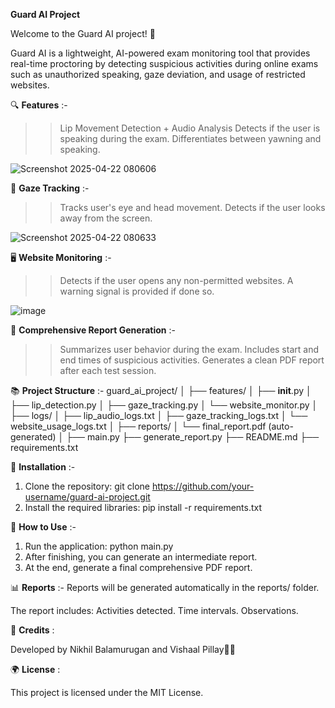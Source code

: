**Guard AI Project**

Welcome to the Guard AI project! 🚨

Guard AI is a lightweight, AI-powered exam monitoring tool that provides real-time proctoring by detecting suspicious activities during online exams such as unauthorized speaking, gaze deviation, and usage of restricted websites.

🔍 **Features** :-

>> Lip Movement Detection + Audio Analysis
>> Detects if the user is speaking during the exam.
>> Differentiates between yawning and speaking.


![Screenshot 2025-04-22 080606](https://github.com/user-attachments/assets/593bdd54-aefe-4661-9372-23dd122bc329)



👀 **Gaze Tracking** :-

>> Tracks user's eye and head movement.
>> Detects if the user looks away from the screen.

![Screenshot 2025-04-22 080633](https://github.com/user-attachments/assets/02e1a10c-1b59-42de-b5d4-9909a570e5ee)



🖥️ **Website Monitoring** :-

>> Detects if the user opens any non-permitted websites.
>> A warning signal is provided if done so.

![image](https://github.com/user-attachments/assets/9483937b-ed4f-49f1-bffe-576b46809111)



📂 **Comprehensive Report Generation** :-

>> Summarizes user behavior during the exam.
>> Includes start and end times of suspicious activities.
>> Generates a clean PDF report after each test session.

📚 **Project Structure** :-
guard_ai_project/
│
├── features/
│   ├── __init__.py
│   ├── lip_detection.py
│   ├── gaze_tracking.py
│   └── website_monitor.py
│
├── logs/
│   ├── lip_audio_logs.txt
│   ├── gaze_tracking_logs.txt
│   └── website_usage_logs.txt
│
├── reports/
│   └── final_report.pdf (auto-generated)
│
├── main.py
├── generate_report.py
├── README.md
├── requirements.txt

🔧 **Installation** :-
1. Clone the repository: git clone https://github.com/your-username/guard-ai-project.git
2. Install the required libraries: pip install -r requirements.txt

📅 **How to Use** :-
1. Run the application: python main.py
2. After finishing, you can generate an intermediate report.
3. At the end, generate a final comprehensive PDF report.

📊 **Reports** :-
Reports will be generated automatically in the reports/ folder.

The report includes:
Activities detected.
Time intervals.
Observations.

🎉 **Credits** :

Developed by Nikhil Balamurugan and Vishaal Pillay👨‍💻

🌍 **License** :

This project is licensed under the MIT License.
